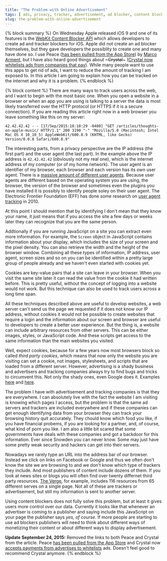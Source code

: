 ```yaml
---
title: "The Problem with Online Advertisement"
tags: [ ads, privacy, tracker, advertisement, ad blocker, content blocker ]
slug: the-problem-with-online-advertisement
---
```

{% block summary %}
On Wednesday Apple released iOS 9 and one of its features is the [WebKit Content Blocker API](https://www.webkit.org/blog/3476/content-blockers-first-look/) which allows developers to create ad and tracker blockers for iOS. Apple did not create an ad blocker themselves, but they gave developers the possiblity to create one and many have done so. I use Peace ([has been pulled from the App Store](http://www.marco.org/2015/09/18/just-doesnt-feel-good)) by [Marco Arment](http://marco.org), but I have also heard good things about ~~~Crystal~~~ ([Crystal now whitelists ads from companies that pay](http://www.wsj.com/articles/propelled-by-apple-ad-blocking-cottage-industry-emerges-1443115929)). While many people want to use this apps to get rid of ads, I want to reduce the amount of tracking I am exposed to. In this article I am going to explain how you can be tracked on the internet and why it is a problem.
{% endblock %}

{% block content %}
There are many ways to track users across the web, and I want to begin with the most basic one. When you open a website in a browser or when an app you are using is talking to a server the data is most likely transferred over the HTTP protocol (or HTTPS if it is a secure connection). If you are reading this article right now in a web browser you leave something like this on my server:

```
42.42.42.42 - - [17/Sep/2015:18:10:29 -0400] "GET /articles/thoughts-on-apple-music/ HTTP/1.1" 200 3190 "-" "Mozilla/5.0 (Macintosh; Intel Mac OS X 10_10_5) AppleWebKit/600.8.9 (KHTML, like Gecko) Version/8.0.8 Safari/600.8.9"
```

The interesting parts, from a privacy perspective are the IP address (the first part) and the user agent (the last part).  In the example above the IP address is `42.42.42.42` (obviously not my real one), which is the internet address of my computer (or of my home network). The user agent is an identifier of my browser, each browser and each version has its own user agent. There is a [massive amount of different user agents](http://useragentstring.com/pages/useragentstring.php). Because user agents are different based on the operating system you are using, the browser, the version of the browser and sometimes even the plugins you have installed it is possibly to identify people soley on their user agent. The Electronic Frontier Foundation (EFF) has done some research on [user agent tracking](https://www.eff.org/deeplinks/2010/01/tracking-by-user-agent) in 2010.

At this point I should mention that by identifying I don't mean that they know your name, it just means that if you access the site a few days or weeks later they can recognize that you are the same person.

Addtionally if you are running JavaScript on a site you can extract even more information. For example, the `Screen` object in JavaScript contains information about your display, which includes the size of your screen and the pixel density. You can also retrieve the width and the height of the browser window. Combining all these types of information, IP address, user agent, screen sizes and so on you can be identified within a pretty large group of people already and we haven't even started with cookies yet.

Cookies are key-value pairs that a site can leave in your browser. When you visit the same site later it can read the value from the cookie it had written before. This is pretty useful, without the concept of logging into a website would not work. But this technique can also be used to track users across a long time span.

All these techniques described above are useful to develop websites, a web server can't send us the page we requested if it does not know our IP address, without cookies it would not be possible to create websites that require a login and the information about our screen and browser are useful to developers to create a better user experience. But the thing is, a website can include arbitrary resources from other servers. This can be either images, styles, or JavaScript code. And these scripts get access to the same information than the main websites you visited.

Well, expect cookies, because for a few years now most browsers block so called *third party cookies*, which means that now only the website you are visiting can set a cookie, not images, stylesheets, and scripts that are loaded from a different server. However, advertising is a shady business and advertisers and tracking companies always try to find bugs and tricks to circumvent this. Not only the shady ones, even Google does it. Examples [here](http://9to5mac.com/2012/02/17/google-reportedly-forcing-advertising-cookies-upon-iphone-users-regardless-of-safari-privacy-settings/) and [here](http://www.rimmkaufman.com/blog/how-redirectors-solve-the-third-party-cookie-problem/24032011/).

The problem I have with advertisement and tracking companies is that they are everywhere. I can absolutely live with the fact the website I am visiting is knowing which pages I access, but the problem is that the same ad servers and trackers are included everywhere and if these companies can get enough identifying data from your browser they can track your browsing history quit accurately. They chould know which food you like, if you have financial probems, if you are looking for a partner, and, of course, what kind of porn you like. I am also a little bit scared that some governments have deals with these companies and got a backdoor for this information. Ever since Snowden you can never know. Some may just have some pretty weak security and hackers can get into their servers.

Nowadays we rarely type an URL into the address bar of our browser. Instead we click on links on Facebook or Google and thus we often don't know the site we are browsing to and we don't know which type of trackers they include. And most publishers of content include dozens of them. If you look at news sites or blogs you will often find over twenty differnet third party resources. [The Verge](http://theverge.com), for example, includes 116 resources from 65 different serves on a single page. Not all of these are trackers or advertisement, but still my information is sent to another server.

Using content blockers does not fully solve this problem, but at least it gives users more control over our data. Currently it looks like that whenever an advertiser is coming to a publisher and saying include this JavaScript on your page the publisher says *yes, of course.* If more people are starting to use ad blockers publishers will need to think about different ways of monetizing their content or about different ways to display advertisement.

**Update September 24, 2015:**
Removed the links to both Peace and Crystal from the article. Peace [has been pulled from the App Store](http://www.marco.org/2015/09/18/just-doesnt-feel-good) and Crystal now [accepts payments from advertises to whitelists](http://www.wsj.com/articles/propelled-by-apple-ad-blocking-cottage-industry-emerges-1443115929) ads. Doesn't feel good to recommend Crystal anymore.
{% endblock %}
